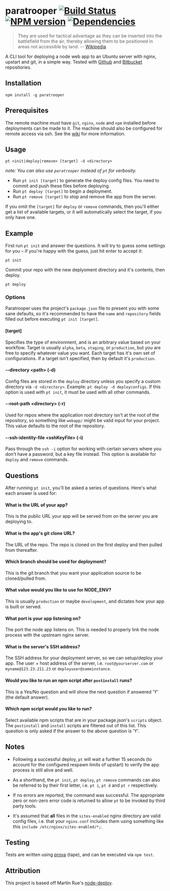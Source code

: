 # paratrooper [![Build Status][1]][2] [![NPM version][5]][6] [![Dependencies][7]][8]

> They are used for tactical advantage as they can be inserted into the battlefield from the air, 
> thereby allowing them to be positioned in areas not accessible by land. -- [Wikipedia][4]

A CLI tool for deploying a node web app to an Ubuntu server with nginx, upstart and git, in a simple way.
Tested with [Github][github] and [Bitbucket][bitbucket] repositories.


## Installation

```
npm install -g paratrooper
```


## Prerequisites

The remote machine must have `git`, `nginx`, `node` and `npm` installed before deployments can be made to it. The machine should also be configured for remote access via ssh. See the [wiki][wiki] for more information.


## Usage

```no-highlight
pt <init|deploy|remove> [target] -d <directory>
```

_note: You can also use `paratrooper` instead of `pt` for verbosity._

* Run `pt init [target]` to generate the deploy config files. You need to commit and push these files before deploying.
* Run `pt deploy [target]` to begin a deployment.
* Run `pt remove [target]` to stop and remove the app from the server.

If you omit the `[target]` for `deploy` or `remove` commands, then you'll either get a list of
available targets, or it will automatically select the target, if you only have one.


## Example

First run `pt init` and answer the questions. It will try to guess some settings for you – if you're happy with the guess, just hit enter to accept it:

```no-highlight
pt init
```

Commit your repo with the new deplyoment directory and it's contents, then deploy.

```no-highlight
pt deploy
```


### Options

Paratrooper uses the project's `package.json` file to present you with some sane defaults, so it's recommended to
have the `name` and `repository` fields filled out before executing `pt init [target]`.

#### [target]

Specifies the type of environment, and is an arbitrary value based on your workflow. Target is usually `alpha`, `beta`, `staging`, or `production`,
but you are free to specify whatever value you want. Each target has it's own set of configurations. If a target isn't specified, then by default it's `production`.

#### --directory &lt;path&gt; (-d)

Config files are stored in the `deploy` directory unless you specify a custom directory via `-d <directory>`. Example: `pt deploy -d deployconfigs`.
If this option is used with `pt init`, it must be used with all other commands.

#### --root-path &lt;directory&gt; (-r)

Used for repos where the application root directory isn't at the root of the repository, so something like `webapp/` might be valid input for your project.
This value defaults to the root of the repository.

#### --ssh-identity-file &lt;sshKeyFile&gt; (-i)

Pass through the `ssh -i` option for working with certain servers where you don't have a password, but a key file instead.
This option is available for `deploy` and `remove` commands.

## Questions

After running `pt init`, you'll be asked a series of questions. Here's what each answer is used for:

#### What is the URL of your app?

This is the public URL your app will be served from on the server you are deploying to.

#### What is the app's git clone URL?

The URL of the repo. The repo is cloned on the first deploy and then pulled from thereafter.

#### Which branch should be used for deployment?

This is the git branch that you want your application source to be cloned/pulled from.

#### What value would you like to use for NODE_ENV?

This is usually `production` or maybe `development`, and dictates how your app is built or served.

#### What port is your app listening on?

The port the node app listens on. This is needed to properly link the node process
with the upstream nginx server.

#### What is the server's SSH address?

The SSH address for your deployment server, so we can setup/deploy your app.
The user + host address of the server, i.e. `root@yourserver.com` or `myname@123.23.211.23` or `deployuser@someinstance`.

#### Would you like to run an npm script after `postinstall` runs?

This is a Yes/No question and will show the next question if answered 'Y' (the default answer).

#### Which npm script would you like to run?

Select available npm scripts that are in your package.json's `scripts` object. The
`postinstall` and `install` scripts are filtered out of this list. This question is only asked
if the answer to the above question is 'Y'.

## Notes
- Following a successful deploy, `pt` will wait a further 15 seconds (to account for the configured respawn limits of upstart) to verify the app process is still alive and well.

- As a shorthand, the `pt init`, `pt deploy`, `pt remove` commands can also be referred to by their first letter, i.e. `pt i`, `pt d` and `pt r` respectively.

- If no errors are reported, the command was successful. The appropriate zero or non-zero error code is returned to allow `pt` to be invoked by third party tools.

- It's assumed that **all** files in the `sites-enabled` nginx directory are valid config files, i.e. that your `nginx.conf` includes them using something like this `include /etc/nginx/sites-enabled/*;`.

## Testing

Tests are written using [prova] (tape), and can be executed via `npm test`.

## Attribution

This project is based off Martin Rue's [node-deploy][3].

[1]: https://travis-ci.org/knownasilya/paratrooper.svg?branch=master
[2]: https://travis-ci.org/knownasilya/paratrooper
[3]: https://github.com/martinrue/node-deploy
[4]: http://en.wikipedia.org/wiki/Paratrooper
[5]: https://badge.fury.io/js/paratrooper.svg
[6]: http://badge.fury.io/js/paratrooper
[7]: https://david-dm.org/knownasilya/paratrooper.svg
[8]: https://david-dm.org/knownasilya/paratrooper
[github]: https://github.com
[bitbucket]: https://bitbucket.org
[wiki]: https://github.com/knownasilya/paratrooper/wiki
[prova]: https://github.com/azer/prova
